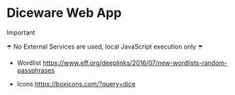 # Diceware Web App

> [!Important] 
> ☂️ No External Services are used, local JavaScript execution only ☂️

- Wordlist https://www.eff.org/deeplinks/2016/07/new-wordlists-random-passphrases
  
- Icons https://boxicons.com/?query=dice
